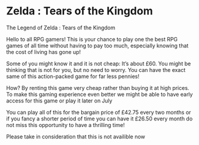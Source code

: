 # Zelda : Tears of the Kingdom
The Legend of Zelda : Tears of the Kingdom

Hello to all RPG gamers! This is your chance to play one the best RPG games of all time without having to pay too much, 
especially knowing that the cost of living has gone up!

Some of you might know it and it is not 
cheap: It’s about £60. You might be thinking that is not for you, but no need to worry.
You can have the exact same of this action-packed game for far less pennies! 

How? By renting this game very cheap rather than buying it at high prices.
To make this gaming experience even better we might be able to have early access for this game or
play it later on July

You can play all of this for the bargain price of £42.75 every two months or if you fancy a shorter period of time you can have it £26.50 every month do not miss this opportunity to have a thrilling time!

Please take in consideration that this is not availible now 
